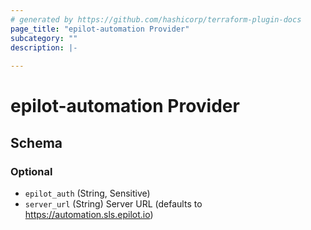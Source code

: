 ```yaml
---
# generated by https://github.com/hashicorp/terraform-plugin-docs
page_title: "epilot-automation Provider"
subcategory: ""
description: |-
  
---
```


# epilot-automation Provider





<!-- schema generated by tfplugindocs -->
## Schema

### Optional

- `epilot_auth` (String, Sensitive)
- `server_url` (String) Server URL (defaults to https://automation.sls.epilot.io)
